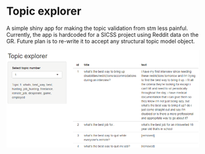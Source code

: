 # Topic explorer
A simple shiny app for making the topic validation from stm less painful.
Currently, the app is hardcoded for a SICSS project using Reddit data on the GR. Future plan is to re-write it to accept any structural topic model object.



![topic explorer demo](topic_explorer_demo.gif)
